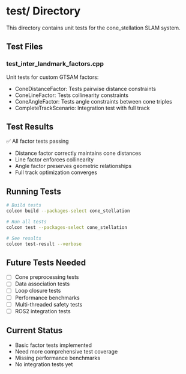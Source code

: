 # test/ Directory

This directory contains unit tests for the cone_stellation SLAM system.

## Test Files

### test_inter_landmark_factors.cpp
Unit tests for custom GTSAM factors:
- ConeDistanceFactor: Tests pairwise distance constraints
- ConeLineFactor: Tests collinearity constraints
- ConeAngleFactor: Tests angle constraints between cone triples
- CompleteTrackScenario: Integration test with full track

## Test Results

✅ All factor tests passing
- Distance factor correctly maintains cone distances
- Line factor enforces collinearity
- Angle factor preserves geometric relationships
- Full track optimization converges

## Running Tests

```bash
# Build tests
colcon build --packages-select cone_stellation

# Run all tests
colcon test --packages-select cone_stellation

# See results
colcon test-result --verbose
```

## Future Tests Needed

- [ ] Cone preprocessing tests
- [ ] Data association tests
- [ ] Loop closure tests
- [ ] Performance benchmarks
- [ ] Multi-threaded safety tests
- [ ] ROS2 integration tests

## Current Status

- Basic factor tests implemented
- Need more comprehensive test coverage
- Missing performance benchmarks
- No integration tests yet